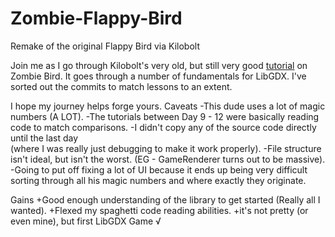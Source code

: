 # Zombie-Flappy-Bird
Remake of the original Flappy Bird via Kilobolt

Join me as I go through Kilobolt's very old, but still very good [tutorial](http://www.kilobolt.com/zombie-bird-tutorial-flappy-bird-remake.html) on Zombie Bird. It goes through a number of fundamentals for LibGDX. I've sorted out the commits to match lessons to an extent. 

I hope my journey helps forge yours.
Caveats
-This dude uses a lot of magic numbers (A LOT). 
-The tutorials between Day 9 - 12 were basically reading code to match comparisons.
-I didn't copy any of the source code directly until the last day <br> (where I was really just debugging to make it work properly).
-File structure isn't ideal, but isn't the worst. (EG - GameRenderer turns out to be massive). 
-Going to put off fixing a lot of UI because it ends up being very difficult <br>sorting through all his magic numbers and where exactly they originate.

Gains
+Good enough understanding of the library to get started (Really all I wanted).
+Flexed my spaghetti code reading abilities.
+it's not pretty (or even mine), but first LibGDX Game √
